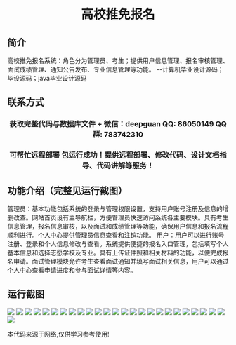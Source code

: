 <p><h1 align="center">高校推免报名</h1></p>

## 简介
高校推免报名系统：角色分为管理员、考生；提供用户信息管理、报名审核管理、面试成绩管理、通知公告发布、专业信息管理等功能。    --计算机毕业设计源码；毕设源码；java毕业设计源码


## 联系方式
<p><h3 align="center">获取完整代码与数据库文件 + 微信：deepguan QQ: 86050149 QQ群: 783742310</h3></p>
<p><h3 align="center">可帮忙远程部署 包运行成功！提供远程部署、修改代码、设计文档指导、代码讲解等服务！</h3></p>

## 功能介绍（完整见运行截图）
管理员：基本功能包括系统的登录与管理权限设置，支持用户账号注册及信息的增删改查。网站首页设有主导航栏，方便管理员快速访问系统各主要模块。具有考生信息管理，报名信息审核，以及面试和成绩管理等功能，确保用户信息和报名流程顺利进行。个人中心提供管理员信息查看和注销功能。 用户：用户可以进行账号注册、登录和个人信息修改与查看。系统提供便捷的报名入口管理，包括填写个人基本信息和选择志愿学校及专业。具有上传证件照和相关材料的功能，以便完成报名申请。面试管理模块允许考生查看面试通知并填写面试相关信息，用户可以通过个人中心查看申请进度和参与面试详情等内容。


## 运行截图
![](https://bs-1329754181.cos.ap-shanghai.myqcloud.com/ssm/UniversityRecommendationRegistration/img/001.jpg)
![](https://bs-1329754181.cos.ap-shanghai.myqcloud.com/ssm/UniversityRecommendationRegistration/img/002.jpg)
![](https://bs-1329754181.cos.ap-shanghai.myqcloud.com/ssm/UniversityRecommendationRegistration/img/003.jpg)
![](https://bs-1329754181.cos.ap-shanghai.myqcloud.com/ssm/UniversityRecommendationRegistration/img/004.jpg)
![](https://bs-1329754181.cos.ap-shanghai.myqcloud.com/ssm/UniversityRecommendationRegistration/img/005.jpg)
![](https://bs-1329754181.cos.ap-shanghai.myqcloud.com/ssm/UniversityRecommendationRegistration/img/006.jpg)
![](https://bs-1329754181.cos.ap-shanghai.myqcloud.com/ssm/UniversityRecommendationRegistration/img/007.jpg)
![](https://bs-1329754181.cos.ap-shanghai.myqcloud.com/ssm/UniversityRecommendationRegistration/img/008.jpg)
![](https://bs-1329754181.cos.ap-shanghai.myqcloud.com/ssm/UniversityRecommendationRegistration/img/009.jpg)
![](https://bs-1329754181.cos.ap-shanghai.myqcloud.com/ssm/UniversityRecommendationRegistration/img/010.jpg)
![](https://bs-1329754181.cos.ap-shanghai.myqcloud.com/ssm/UniversityRecommendationRegistration/img/011.jpg)
![](https://bs-1329754181.cos.ap-shanghai.myqcloud.com/ssm/UniversityRecommendationRegistration/img/012.jpg)
![](https://bs-1329754181.cos.ap-shanghai.myqcloud.com/ssm/UniversityRecommendationRegistration/img/013.jpg)
![](https://bs-1329754181.cos.ap-shanghai.myqcloud.com/ssm/UniversityRecommendationRegistration/img/014.jpg)
![](https://bs-1329754181.cos.ap-shanghai.myqcloud.com/ssm/UniversityRecommendationRegistration/img/015.jpg)
![](https://bs-1329754181.cos.ap-shanghai.myqcloud.com/ssm/UniversityRecommendationRegistration/img/016.jpg)
![](https://bs-1329754181.cos.ap-shanghai.myqcloud.com/ssm/UniversityRecommendationRegistration/img/017.jpg)
![](https://bs-1329754181.cos.ap-shanghai.myqcloud.com/ssm/UniversityRecommendationRegistration/img/018.jpg)
![](https://bs-1329754181.cos.ap-shanghai.myqcloud.com/ssm/UniversityRecommendationRegistration/img/019.jpg)
![](https://bs-1329754181.cos.ap-shanghai.myqcloud.com/ssm/UniversityRecommendationRegistration/img/020.jpg)
![](https://bs-1329754181.cos.ap-shanghai.myqcloud.com/ssm/UniversityRecommendationRegistration/img/021.jpg)
![](https://bs-1329754181.cos.ap-shanghai.myqcloud.com/ssm/UniversityRecommendationRegistration/img/022.jpg)
![](https://bs-1329754181.cos.ap-shanghai.myqcloud.com/ssm/UniversityRecommendationRegistration/img/023.jpg)
![](https://bs-1329754181.cos.ap-shanghai.myqcloud.com/ssm/UniversityRecommendationRegistration/img/024.jpg)
![](https://bs-1329754181.cos.ap-shanghai.myqcloud.com/ssm/UniversityRecommendationRegistration/img/025.jpg)
![](https://bs-1329754181.cos.ap-shanghai.myqcloud.com/ssm/UniversityRecommendationRegistration/img/026.jpg)

<p>本代码来源于网络,仅供学习参考使用!</p>
